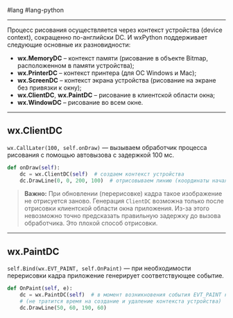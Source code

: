 #lang #lang-python 

---
Процесс рисования осуществляется через контекст устройства (device context), сокращенно по-английски DC. 
И wxPython поддерживает следующие основные их разновидности:

- **wx.MemoryDC** – контекст памяти (рисование в объекте Bitmap, расположенном в памяти устройства);
- **wx.PrinterDC** – контекст принтера (для ОС Windows и Mac);
- **wx.ScreenDC** – контекст экрана устройства (рисование на экране без привязки к окну);
- **wx.ClientDC**, **wx.PaintDC** – рисование в клиентской области окна;
- **wx.WindowDC** – рисование во всем окне.

---

## wx.ClientDC

`wx.CallLater(100, self.onDraw)` — вызываем обработчик процесса рисования с помощью автовызова с задержкой 100 мс.

```python
def onDraw(self):			
    dc = wx.ClientDC(self)  # создаем контекст устройства
    dc.DrawLine(0, 0, 200, 100)  # отрисовываем линию (координаты начала и конца) в контексте
```

> **Важно:** При обновлении (перерисовке) кадра такое изображение не отрисуется заново. 
> Генерация `ClientDC` возможна только после отрисовки клиентской области окна приложения. 
> Из-за этого невозможно точно предсказать правильную задержку до вызова обработчика. 
> Это плохой способ отрисовки.

---

## wx.PaintDC

`self.Bind(wx.EVT_PAINT, self.OnPaint)` — при необходимости перерисовки кадра приложение генерирует соответствующее событие.

```python
def OnPaint(self, e):
    dc = wx.PaintDC(self)  # в момент возникновения события EVT_PAINT контекст PaintDC создается автоматически
    # (не тратится время на создание и удаление контекста устройства)
    dc.DrawLine(50, 60, 190, 60)
```
